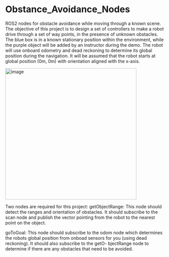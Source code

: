 # Obstance_Avoidance_Nodes
ROS2 nodes for obstacle avoidance while moving through a known scene. 
The objective of this project is to design a set of controllers to make a robot drive through a set of
way points, in the presence of unknown obstacles. The blue box is in a known stationary position within the
environment, while the purple object will be added by an instructor during the demo. The robot will
use onboard odometry and dead reckoning to determine its global position during the navigation.
It will be assumed that the robot starts at global position (0m, 0m) with orientation aligned with
the x-axis.

<img width="413" alt="image" src="https://github.com/sreeranjj/Obstance_Avoidance_Nodes/assets/24253653/28e01c06-007a-4446-b058-8c361e4eb9b1">


Two nodes are required for this project: 
getObjectRange: This node should detect the ranges and orientation of obstacles. It should
subscribe to the scan node and publish the vector pointing from the robot to the nearest point on
the object.

goToGoal: This node should subscribe to the odom node which determines the robots global
position from onboad sensors for you (using dead reckoning). It should also subscribe to the getO-
bjectRange node to determine if there are any obstacles that need to be avoided.
